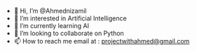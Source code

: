 - 👋 Hi, I’m @Ahmednizamil
- 👀 I’m interested in Artificial Intelligence
- 🌱 I’m currently learning AI
- 💞️ I’m looking to collaborate on Python
- 📫 How to reach me email at : projectwithahmed@gmail.com


<!---
Ahmednizami/Ahmednizami is a ✨ special ✨ repository because its `README.md` (this file) appears on your GitHub profile.
You can click the Preview link to take a look at your changes.
--->
